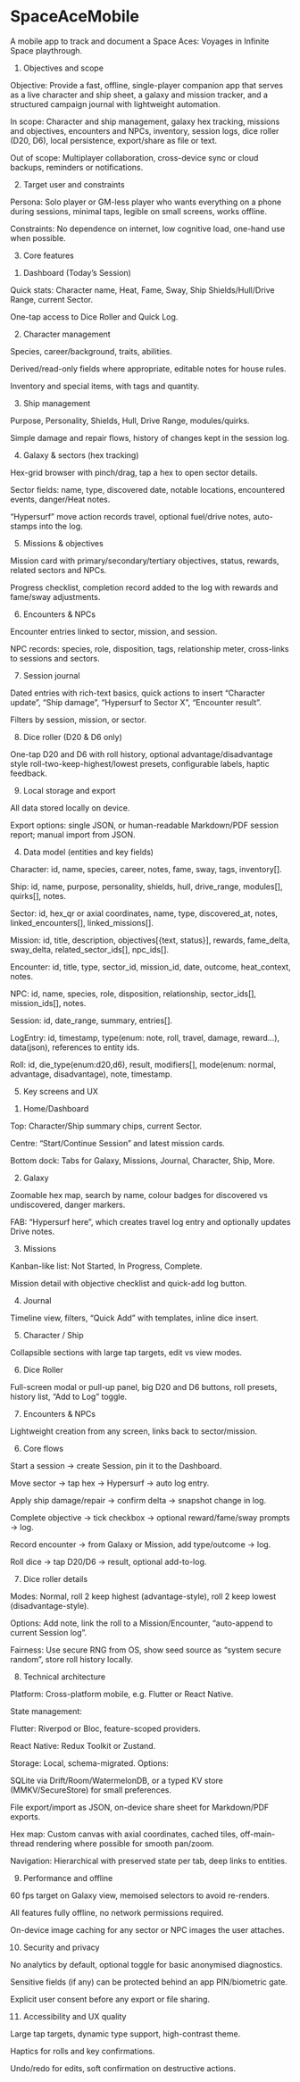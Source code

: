 # SpaceAceMobile
A mobile app to track and document a Space Aces: Voyages in Infinite Space playthrough. 

1) Objectives and scope

Objective: Provide a fast, offline, single-player companion app that serves as a live character and ship sheet, a galaxy and mission tracker, and a structured campaign journal with lightweight automation.

In scope: Character and ship management, galaxy hex tracking, missions and objectives, encounters and NPCs, inventory, session logs, dice roller (D20, D6), local persistence, export/share as file or text.

Out of scope: Multiplayer collaboration, cross-device sync or cloud backups, reminders or notifications.


2) Target user and constraints

Persona: Solo player or GM-less player who wants everything on a phone during sessions, minimal taps, legible on small screens, works offline.

Constraints: No dependence on internet, low cognitive load, one-hand use when possible.


3) Core features

1. Dashboard (Today’s Session)

Quick stats: Character name, Heat, Fame, Sway, Ship Shields/Hull/Drive Range, current Sector.

One-tap access to Dice Roller and Quick Log.



2. Character management

Species, career/background, traits, abilities.

Derived/read-only fields where appropriate, editable notes for house rules.

Inventory and special items, with tags and quantity.



3. Ship management

Purpose, Personality, Shields, Hull, Drive Range, modules/quirks.

Simple damage and repair flows, history of changes kept in the session log.



4. Galaxy & sectors (hex tracking)

Hex-grid browser with pinch/drag, tap a hex to open sector details.

Sector fields: name, type, discovered date, notable locations, encountered events, danger/Heat notes.

“Hypersurf” move action records travel, optional fuel/drive notes, auto-stamps into the log.



5. Missions & objectives

Mission card with primary/secondary/tertiary objectives, status, rewards, related sectors and NPCs.

Progress checklist, completion record added to the log with rewards and fame/sway adjustments.



6. Encounters & NPCs

Encounter entries linked to sector, mission, and session.

NPC records: species, role, disposition, tags, relationship meter, cross-links to sessions and sectors.



7. Session journal

Dated entries with rich-text basics, quick actions to insert “Character update”, “Ship damage”, “Hypersurf to Sector X”, “Encounter result”.

Filters by session, mission, or sector.



8. Dice roller (D20 & D6 only)

One-tap D20 and D6 with roll history, optional advantage/disadvantage style roll-two-keep-highest/lowest presets, configurable labels, haptic feedback.



9. Local storage and export

All data stored locally on device.

Export options: single JSON, or human-readable Markdown/PDF session report; manual import from JSON.




4) Data model (entities and key fields)

Character: id, name, species, career, notes, fame, sway, tags, inventory[].

Ship: id, name, purpose, personality, shields, hull, drive_range, modules[], quirks[], notes.

Sector: id, hex_qr or axial coordinates, name, type, discovered_at, notes, linked_encounters[], linked_missions[].

Mission: id, title, description, objectives[{text, status}], rewards, fame_delta, sway_delta, related_sector_ids[], npc_ids[].

Encounter: id, title, type, sector_id, mission_id, date, outcome, heat_context, notes.

NPC: id, name, species, role, disposition, relationship, sector_ids[], mission_ids[], notes.

Session: id, date_range, summary, entries[].

LogEntry: id, timestamp, type(enum: note, roll, travel, damage, reward…), data(json), references to entity ids.

Roll: id, die_type(enum:d20,d6), result, modifiers[], mode(enum: normal, advantage, disadvantage), note, timestamp.


5) Key screens and UX

1. Home/Dashboard

Top: Character/Ship summary chips, current Sector.

Centre: “Start/Continue Session” and latest mission cards.

Bottom dock: Tabs for Galaxy, Missions, Journal, Character, Ship, More.



2. Galaxy

Zoomable hex map, search by name, colour badges for discovered vs undiscovered, danger markers.

FAB: “Hypersurf here”, which creates travel log entry and optionally updates Drive notes.



3. Missions

Kanban-like list: Not Started, In Progress, Complete.

Mission detail with objective checklist and quick-add log button.



4. Journal

Timeline view, filters, “Quick Add” with templates, inline dice insert.



5. Character / Ship

Collapsible sections with large tap targets, edit vs view modes.



6. Dice Roller

Full-screen modal or pull-up panel, big D20 and D6 buttons, roll presets, history list, “Add to Log” toggle.



7. Encounters & NPCs

Lightweight creation from any screen, links back to sector/mission.




6) Core flows

Start a session → create Session, pin it to the Dashboard.

Move sector → tap hex → Hypersurf → auto log entry.

Apply ship damage/repair → confirm delta → snapshot change in log.

Complete objective → tick checkbox → optional reward/fame/sway prompts → log.

Record encounter → from Galaxy or Mission, add type/outcome → log.

Roll dice → tap D20/D6 → result, optional add-to-log.


7) Dice roller details

Modes: Normal, roll 2 keep highest (advantage-style), roll 2 keep lowest (disadvantage-style).

Options: Add note, link the roll to a Mission/Encounter, “auto-append to current Session log”.

Fairness: Use secure RNG from OS, show seed source as “system secure random”, store roll history locally.


8) Technical architecture

Platform: Cross-platform mobile, e.g. Flutter or React Native.

State management:

Flutter: Riverpod or Bloc, feature-scoped providers.

React Native: Redux Toolkit or Zustand.


Storage: Local, schema-migrated. Options:

SQLite via Drift/Room/WatermelonDB, or a typed KV store (MMKV/SecureStore) for small preferences.

File export/import as JSON, on-device share sheet for Markdown/PDF exports.


Hex map: Custom canvas with axial coordinates, cached tiles, off-main-thread rendering where possible for smooth pan/zoom.

Navigation: Hierarchical with preserved state per tab, deep links to entities.


9) Performance and offline

60 fps target on Galaxy view, memoised selectors to avoid re-renders.

All features fully offline, no network permissions required.

On-device image caching for any sector or NPC images the user attaches.

10) Security and privacy

No analytics by default, optional toggle for basic anonymised diagnostics.

Sensitive fields (if any) can be protected behind an app PIN/biometric gate.

Explicit user consent before any export or file sharing.


11) Accessibility and UX quality

Large tap targets, dynamic type support, high-contrast theme.

Haptics for rolls and key confirmations.

Undo/redo for edits, soft confirmation on destructive actions.
